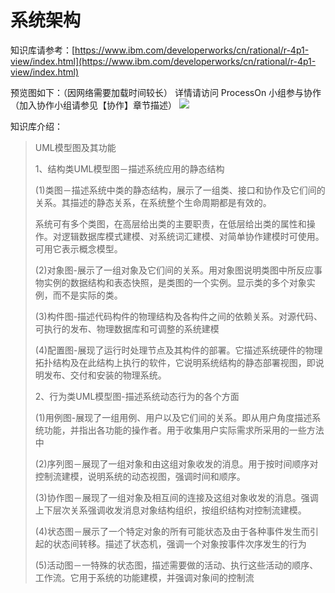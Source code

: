 # 系统架构

知识库请参考：[https://www.ibm.com/developerworks/cn/rational/r-4p1-view/index.html](https://www.ibm.com/developerworks/cn/rational/r-4p1-view/index.html)



预览图如下：（因网络需要加载时间较长）
详情请访问 ProcessOn 小组参与协作（加入协作小组请参见【协作】章节描述）
![](https://www.processon.com/chart_image/5950ac49e4b0de9c566d7768.png)



知识库介绍：

> UML模型图及其功能
>
> 1、结构类UML模型图－描述系统应用的静态结构
>
> \(1\)类图－描述系统中类的静态结构，展示了一组类、接口和协作及它们间的关系。其描述的静态关系，在系统整个生命周期都是有效的。
>
> 系统可有多个类图，在高层给出类的主要职责，在低层给出类的属性和操作。对逻辑数据库模式建模、对系统词汇建模、对简单协作建模时可使用。可用它表示概念模型。
>
> \(2\)对象图-展示了一组对象及它们间的关系。用对象图说明类图中所反应事物实例的数据结构和表态快照，是类图的一个实例。显示类的多个对象实例，而不是实际的类。
>
> \(3\)构件图-描述代码构件的物理结构及各构件之间的依赖关系。对源代码、可执行的发布、物理数据库和可调整的系统建模
>
> \(4\)配置图-展现了运行时处理节点及其构件的部署。它描述系统硬件的物理拓扑结构及在此结构上执行的软件，它说明系统结构的静态部署视图，即说明发布、交付和安装的物理系统。
>
> 2、行为类UML模型图-描述系统动态行为的各个方面
>
> \(1\)用例图-展现了一组用例、用户以及它们间的关系。即从用户角度描述系统功能，并指出各功能的操作者。用于收集用户实际需求所采用的一些方法中
>
> \(2\)序列图－展现了一组对象和由这组对象收发的消息。用于按时间顺序对控制流建模，说明系统的动态视图，强调时间和顺序。
>
> \(3\)协作图－展现了一组对象及相互间的连接及这组对象收发的消息。强调上下层次关系强调收发消息对象结构组织，按组织结构对控制流建模。
>
> \(4\)状态图－展示了一个特定对象的所有可能状态及由于各种事件发生而引起的状态间转移。描述了状态机，强调一个对象按事件次序发生的行为
>
> \(5\)活动图－一特殊的状态图，描述需要做的活动、执行这些活动的顺序、工作流。它用于系统的功能建模，并强调对象间的控制流



